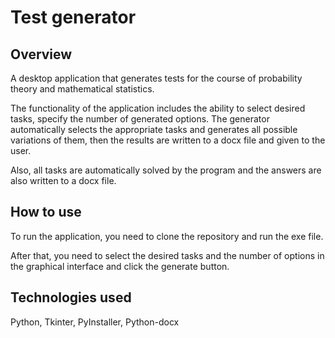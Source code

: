 # Test generator

## Overview

A desktop application that generates tests for the course
of probability theory and mathematical statistics.

The functionality of the application includes the ability to
select desired tasks, specify the number of generated options.
The generator automatically selects the appropriate tasks
and generates all possible variations of them, then the results
are written to a docx file and given to the user.

Also, all tasks are automatically solved by the program
and the answers are also written to a docx file.

## How to use

To run the application,
you need to clone the repository and run the exe file.

After that, you need to select the desired tasks and the number of options
in the graphical interface and click the generate button.

## Technologies used

Python, Tkinter, PyInstaller, Python-docx